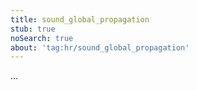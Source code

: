 ```yaml
---
title: sound_global_propagation
stub: true
noSearch: true
about: 'tag:hr/sound_global_propagation'
---
```

  ...
